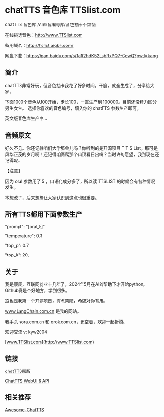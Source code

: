 # chatTTS 音色库 TTSlist.com
chatTTS 音色库 /AI声音编号库/音色抽卡不烦恼

在线挑选音色：http://www.TTSlist.com

备用域名：http://ttslist.aiqbh.com/

网盘下载：https://pan.baidu.com/s/1a1t2hdK52LsbRxPQ7-CewQ?pwd=kang


## 简介

chatTTS非常好玩，但音色抽卡我花了好多时间，干脆，就全生成了，分享给大家。

下面1000个音色从100开始，步长100，一直生产到 100000。目前还没精力区分男生女生。 选择你喜欢的音色编号，填入你的 chatTTS 参数生产即可。

英文版音色库生产中...



## 音频原文
好久不见。你还记得咱们大学那会儿吗？你听到的是开源项目 T T S List。那可是风华正茂的岁月啊！还记得咱俩爬那个山顶看日出吗？当时许的愿望，我到现在还记得呢。


【注意】

因为 oral 参数用了 5 ，口语化成分多了，所以读 TTSLIST 的时候会有各种情况发生。

本想改了，后来想想让大家认识到这点也很重要。

## 所有TTS都用下面参数生产

"prompt": "[oral_5]"

"temperature": 0.3

"top_p": 0.7

"top_k": 20,




## 关于

我是康康，互联网创业十几年了，2024年5月在AI的帮助下才开始python。
Github真是个好地方，学到很多。

这也是我第一个开源项目，有点简陋，希望对你有用。

www.LangChain.com.cn 是我的网站。

我手头 sora.com.cn 和 grok.com.cn，还空着，欢迎一起折腾。

欢迎交流 v: kyw2004

[www.TTSlist.com](http://www.TTSlist.com)


## 链接
[chatTTS原版](https://github.com/2noise/ChatTTS)

[ChatTTS WebUI & API](https://github.com/jianchang512/chatTTS-ui)

## 相关推荐
[Awesome-ChatTTS](https://github.com/libukai/Awesome-ChatTTS)


